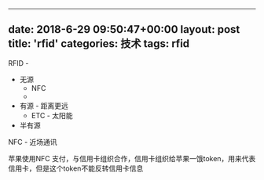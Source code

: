 
---
date: 2018-6-29 09:50:47+00:00
layout: post
title: 'rfid'
categories: 技术
tags:  rfid
---

RFID - 

- 无源  
  - NFC
  - 
- 有源  - 距离更远 
  - ETC - 太阳能
- 半有源

NFC - 近场通讯

苹果使用NFC 支付，与信用卡组织合作，信用卡组织给苹果一饿token，用来代表信用卡，但是这个token不能反转信用卡信息


